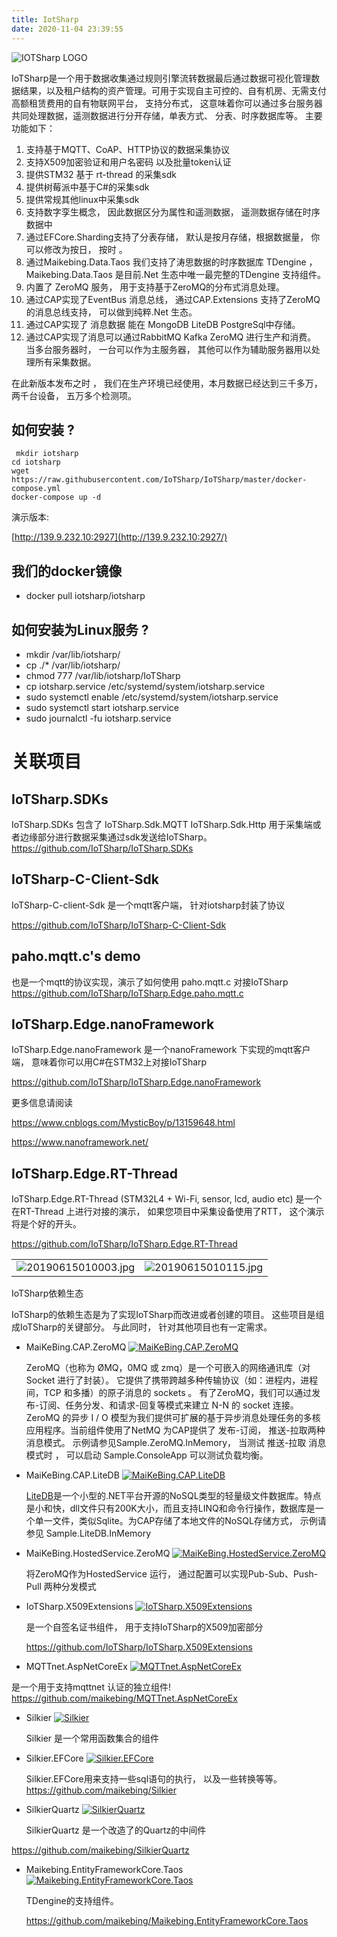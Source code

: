 ```yaml
---
title: IotSharp
date: 2020-11-04 23:39:55
---
```


![IOTSharp LOGO](https://static.oschina.net/uploads/img/202010/23114443_umAb.png)

IoTSharp是一个用于数据收集通过规则引擎流转数据最后通过数据可视化管理数据结果，以及租户结构的资产管理。可用于实现自主可控的、自有机房、无需支付高额租赁费用的自有物联网平台， 支持分布式， 这意味着你可以通过多台服务器共同处理数据，遥测数据进行分开存储，单表方式、 分表、时序数据库等。 主要功能如下：

1. 支持基于MQTT、CoAP、HTTP协议的数据采集协议
2. 支持X509加密验证和用户名密码 以及批量token认证
3. 提供STM32 基于 rt-thread 的采集sdk
4. 提供树莓派中基于C#的采集sdk 
5. 提供常规其他linux中采集sdk
6. 支持数字孪生概念， 因此数据区分为属性和遥测数据， 遥测数据存储在时序数据中
7. 通过EFCore.Sharding支持了分表存储， 默认是按月存储，根据数据量， 你可以修改为按日， 按时 。
8. 通过Maikebing.Data.Taos 我们支持了涛思数据的时序数据库 TDengine ， Maikebing.Data.Taos 是目前.Net 生态中唯一最完整的TDengine 支持组件。
9. 内置了 ZeroMQ 服务， 用于支持基于ZeroMQ的分布式消息处理。
10. 通过CAP实现了EventBus 消息总线， 通过CAP.Extensions 支持了ZeroMQ的消息总线支持， 可以做到纯粹.Net 生态。
11. 通过CAP实现了 消息数据 能在 MongoDB LiteDB PostgreSql中存储。
12. 通过CAP实现了消息可以通过RabbitMQ Kafka ZeroMQ 进行生产和消费。 当多台服务器时， 一台可以作为主服务器， 其他可以作为辅助服务器用以处理所有采集数据。

在此新版本发布之时 ， 我们在生产环境已经使用，本月数据已经达到三千多万，两千台设备， 五万多个检测项。

## 如何安装 ?

```
 mkdir iotsharp
cd iotsharp 
wget https://raw.githubusercontent.com/IoTSharp/IoTSharp/master/docker-compose.yml
docker-compose up -d  
```

演示版本:

[http://139.9.232.10:2927](http://139.9.232.10:2927/)

## 我们的docker镜像

- docker pull iotsharp/iotsharp

## 如何安装为Linux服务 ?

- mkdir /var/lib/iotsharp/
- cp ./* /var/lib/iotsharp/
- chmod 777 /var/lib/iotsharp/IoTSharp
- cp iotsharp.service /etc/systemd/system/iotsharp.service
- sudo systemctl enable /etc/systemd/system/iotsharp.service
- sudo systemctl start iotsharp.service
- sudo journalctl -fu iotsharp.service

# 关联项目

## IoTSharp.SDKs

IoTSharp.SDKs 包含了 IoTSharp.Sdk.MQTT IoTSharp.Sdk.Http 用于采集端或者边缘部分进行数据采集通过sdk发送给IoTSharp。 https://github.com/IoTSharp/IoTSharp.SDKs

## IoTSharp-C-Client-Sdk

IoTSharp-C-client-Sdk 是一个mqtt客户端， 针对iotsharp封装了协议 

https://github.com/IoTSharp/IoTSharp-C-Client-Sdk

## paho.mqtt.c's demo

 也是一个mqtt的协议实现，演示了如何使用 paho.mqtt.c 对接IoTSharp https://github.com/IoTSharp/IoTSharp.Edge.paho.mqtt.c

## IoTSharp.Edge.nanoFramework

IoTSharp.Edge.nanoFramework 是一个nanoFramework 下实现的mqtt客户端， 意味着你可以用C#在STM32上对接IoTSharp 

https://github.com/IoTSharp/IoTSharp.Edge.nanoFramework

 更多信息请阅读 

https://www.cnblogs.com/MysticBoy/p/13159648.html 

https://www.nanoframework.net/

## IoTSharp.Edge.RT-Thread

IoTSharp.Edge.RT-Thread (STM32L4 + Wi-Fi, sensor, lcd, audio etc) 是一个在RT-Thread 上进行对接的演示， 如果您项目中采集设备使用了RTT， 这个演示将是个好的开头。 

https://github.com/IoTSharp/IoTSharp.Edge.RT-Thread

|                                                              |                                                              |
| ------------------------------------------------------------ | ------------------------------------------------------------ |
| ![20190615010003.jpg](https://static.oschina.net/uploads/img/202010/23114443_4VXb.jpg) | ![20190615010115.jpg](https://static.oschina.net/uploads/img/202010/23114443_1lW5.jpg) |

IoTSharp依赖生态

IoTSharp的依赖生态是为了实现IoTSharp而改进或者创建的项目。 这些项目是组成IoTSharp的关键部分。 与此同时， 针对其他项目也有一定需求。

- MaiKeBing.CAP.ZeroMQ [![MaiKeBing.CAP.ZeroMQ](https://static.oschina.net/uploads/img/202010/23114445_eZ0y.svg)](https://www.nuget.org/packages/MaiKeBing.CAP.ZeroMQ/)

  ZeroMQ（也称为 ØMQ，0MQ 或 zmq）是一个可嵌入的网络通讯库（对 Socket 进行了封装）。 它提供了携带跨越多种传输协议（如：进程内，进程间，TCP 和多播）的原子消息的 sockets 。 有了ZeroMQ，我们可以通过发布-订阅、任务分发、和请求-回复等模式来建立 N-N 的 socket 连接。 ZeroMQ 的异步 I / O 模型为我们提供可扩展的基于异步消息处理任务的多核应用程序。当前组件使用了NetMQ 为CAP提供了 发布-订阅， 推送-拉取两种消息模式。 示例请参见Sample.ZeroMQ.InMemory， 当测试 推送-拉取 消息模式时 ， 可以启动 Sample.ConsoleApp 可以测试负载均衡。

- MaiKeBing.CAP.LiteDB [![MaiKeBing.CAP.LiteDB](https://static.oschina.net/uploads/img/202010/23114446_NawC.svg)](https://www.nuget.org/packages/MaiKeBing.CAP.LiteDB/)

  [LiteDB](http://www.litedb.org/)是一个小型的.NET平台开源的NoSQL类型的轻量级文件数据库。特点是小和快，dll文件只有200K大小，而且支持LINQ和命令行操作，数据库是一个单一文件，类似Sqlite。为CAP存储了本地文件的NoSQL存储方式， 示例请参见 Sample.LiteDB.InMemory

- MaiKeBing.HostedService.ZeroMQ [![MaiKeBing.HostedService.ZeroMQ](https://static.oschina.net/uploads/img/202010/23114447_mfPO.svg)](https://www.nuget.org/packages/MaiKeBing.HostedService.ZeroMQ/)

  将ZeroMQ作为HostedService 运行， 通过配置可以实现Pub-Sub、Push-Pull 两种分发模式

- IoTSharp.X509Extensions [![IoTSharp.X509Extensions](https://static.oschina.net/uploads/img/202010/23114447_ZfxO.svg)](https://www.nuget.org/packages/IoTSharp.X509Extensions/)

  是一个自签名证书组件， 用于支持IoTSharp的X509加密部分

  https://github.com/IoTSharp/IoTSharp.X509Extensions

- MQTTnet.AspNetCoreEx [![MQTTnet.AspNetCoreEx](https://static.oschina.net/uploads/img/202010/23114448_VNi5.svg)](https://www.nuget.org/packages/MQTTnet.AspNetCoreEx/)

 是一个用于支持mqttnet 认证的独立组件! https://github.com/maikebing/MQTTnet.AspNetCoreEx

- Silkier [![Silkier](https://static.oschina.net/uploads/img/202010/23114449_NjTA.svg)](https://www.nuget.org/packages/Silkier/)

  Silkier 是一个常用函数集合的组件

- Silkier.EFCore [![Silkier.EFCore](https://static.oschina.net/uploads/img/202010/23114449_26Pm.svg)](https://www.nuget.org/packages/Silkier.EFCore/)

  Silkier.EFCore用来支持一些sql语句的执行， 以及一些转换等等。 
  https://github.com/maikebing/Silkier

- SilkierQuartz [![SilkierQuartz](https://static.oschina.net/uploads/img/202010/23114450_Hc5s.svg)](https://www.nuget.org/packages/SilkierQuartz/)

  SilkierQuartz 是一个改造了的Quartz的中间件 

https://github.com/maikebing/SilkierQuartz

- Maikebing.EntityFrameworkCore.Taos [![Maikebing.EntityFrameworkCore.Taos](https://static.oschina.net/uploads/img/202010/23114451_2KoQ.svg)](https://www.nuget.org/packages/Maikebing.EntityFrameworkCore.Taos/)

  TDengine的支持组件。 

  https://github.com/maikebing/Maikebing.EntityFrameworkCore.Taos